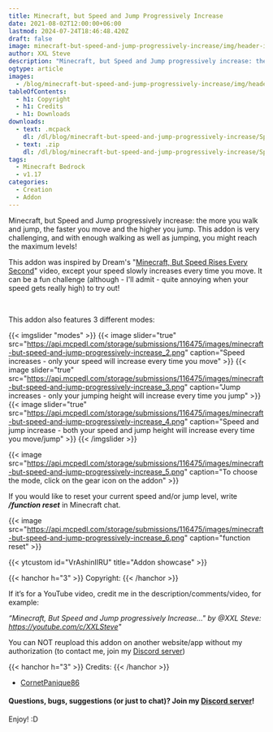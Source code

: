 ```yaml
---
title: Minecraft, but Speed and Jump Progressively Increase
date: 2021-08-02T12:00:00+06:00
lastmod: 2024-07-24T18:46:48.420Z
draft: false
image: minecraft-but-speed-and-jump-progressively-increase/img/header-image.png
author: XXL Steve
description: "Minecraft, but Speed and Jump progressively increase: the more you walk and jump, the faster you move and the higher you jump. This addon is very challenging, and with enough walking as well as jumping, you might reach the maximum levels!"
ogtype: article
images:
  - /blog/minecraft-but-speed-and-jump-progressively-increase/img/header-image.png
tableOfContents:
  - h1: Copyright
  - h1: Credits
  - h1: Downloads
downloads:
  - text: .mcpack
    dl: /dl/blog/minecraft-but-speed-and-jump-progressively-increase/SpeedIncreases.mcpack
  - text: .zip
    dl: /dl/blog/minecraft-but-speed-and-jump-progressively-increase/SpeedIncreases.zip
tags:
  - Minecraft Bedrock
  - v1.17
categories:
  - Creation
  - Addon
---
```


Minecraft, but Speed and Jump progressively increase: the more you walk and jump, the faster you move and the higher you jump. This addon is very challenging, and with enough walking as well as jumping, you might reach the maximum levels!

This addon was inspired by Dream's "[Minecraft, But Speed Rises Every Second](https://youtube.com/embed//F---bdPvyLw)" video, except your speed slowly increases every time you move. It can be a fun challenge (although - I'll admit - quite annoying when your speed gets really high) to try out!

&nbsp;

This addon also features 3 different modes:

{{< imgslider "modes" >}}
  {{< image slider="true" src="https://api.mcpedl.com/storage/submissions/116475/images/minecraft-but-speed-and-jump-progressively-increase_2.png" caption="Speed increases - only your speed will increase every time you move" >}}
  {{< image slider="true" src="https://api.mcpedl.com/storage/submissions/116475/images/minecraft-but-speed-and-jump-progressively-increase_3.png" caption="Jump increases - only your jumping height will increase every time you jump" >}}
  {{< image slider="true" src="https://api.mcpedl.com/storage/submissions/116475/images/minecraft-but-speed-and-jump-progressively-increase_4.png" caption="Speed and jump increase - both your speed and jump height will increase every time you move/jump" >}}
{{< /imgslider >}}

{{< image src="https://api.mcpedl.com/storage/submissions/116475/images/minecraft-but-speed-and-jump-progressively-increase_5.png" caption="To choose the mode, click on the gear icon on the addon"  >}}

If you would like to reset your current speed and/or jump level, write ***/function reset*** in Minecraft chat.

{{< image src="https://api.mcpedl.com/storage/submissions/116475/images/minecraft-but-speed-and-jump-progressively-increase_6.png" caption="function reset"  >}}

{{< ytcustom id="VrAshinIIRU" title="Addon showcase" >}}

{{< hanchor h="3" >}}
Copyright:
{{< /hanchor >}}

If it’s for a YouTube video, credit me in the description/comments/video, for example:

*“Minecraft, But Speed and Jump progressively Increase..." by @XXL Steve: https://youtube.com/c/XXLSteve"*

You can NOT reupload this addon on another website/app without my authorization (to contact me, join my [Discord server](https://discord.gg/dJJyryc))

{{< hanchor h="3" >}}
Credits:
{{< /hanchor >}}

- [CornetPanique86](https://youtube.com/@XXLSteve)
 

#### Questions, bugs, suggestions (or just to chat)? Join my [Discord server](https://discord.gg/dJJyryc)!

Enjoy! :D